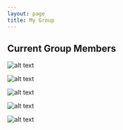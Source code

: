 ```yaml
---
layout: page
title: My Group
---
```


## Current Group Members 

![alt text](https://amolf.nl/portraits/Meeussen_Anne_54250.jpg "Logo Title Text 1") 


![alt text](https://amolf.nl/portraits/Coulais_Corentin_47580.jpg "Logo Title Text 1") 

![alt text](https://amolf.nl/portraits/Lubbers_Luuk_47170.jpg "Logo Title Text 1") 

![alt text](https://amolf.nl/portraits/Dieleman_Peter_45620.jpg "Logo Title Text 1") &nbsp;&nbsp;&nbsp;&nbsp;


![alt text](https://amolf.nl/portraits/Singh_Nitin_45020.jpg "Logo Title Text 1")  
